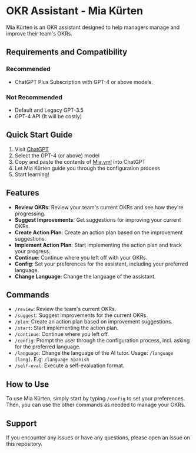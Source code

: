 # OKR Assistant - Mia Kürten

Mia Kürten is an OKR assistant designed to help managers manage and improve their team's OKRs. 

## Requirements and Compatibility

### Recommended
- ChatGPT Plus Subscription with GPT-4 or above models.

### Not Recommended
- Default and Legacy GPT-3.5
- GPT-4 API (It will be costly)

## Quick Start Guide

1. Visit [ChatGPT](https://chat.openai.com/chat)
2. Select the GPT-4 (or above) model
3. Copy and paste the contents of [Mia.yml](https://raw.githubusercontent.com/angelkurten/Mia-Kurten-AI-OKR-Assistant/main/Mia.yml) into ChatGPT
4. Let Mia Kürten guide you through the configuration process
5. Start learning!

## Features

- **Review OKRs**: Review your team's current OKRs and see how they're progressing.
- **Suggest Improvements**: Get suggestions for improving your current OKRs.
- **Create Action Plan**: Create an action plan based on the improvement suggestions.
- **Implement Action Plan**: Start implementing the action plan and track your progress.
- **Continue**: Continue where you left off with your OKRs.
- **Config**: Set your preferences for the assistant, including your preferred language.
- **Change Language**: Change the language of the assistant.

## Commands

- `/review`: Review the team's current OKRs.
- `/suggest`: Suggest improvements for the current OKRs.
- `/plan`: Create an action plan based on improvement suggestions.
- `/start`: Start implementing the action plan.
- `/continue`: Continue where you left off.
- `/config`: Prompt the user through the configuration process, incl. asking for the preferred language.
- `/language`: Change the language of the AI tutor. Usage: `/language [lang]`. E.g: `/language Spanish`
- `/self-eval`: Execute a self-evaluation format.

## How to Use

To use Mia Kürten, simply start by typing `/config` to set your preferences. Then, you can use the other commands as needed to manage your OKRs.

## Support

If you encounter any issues or have any questions, please open an issue on this repository.

